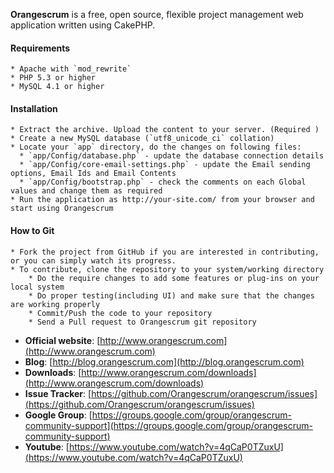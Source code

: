 **Orangescrum** is a free, open source, flexible project management web application written using CakePHP.

#### Requirements
    * Apache with `mod_rewrite`
    * PHP 5.3 or higher
    * MySQL 4.1 or higher
  
#### Installation

    * Extract the archive. Upload the content to your server. (Required )
    * Create a new MySQL database (`utf8_unicode_ci` collation)
    * Locate your `app` directory, do the changes on following files:
	  * `app/Config/database.php` - update the database connection details
	  * `app/Config/core-email-settings.php` - update the Email sending options, Email Ids and Email Contents
	  * `app/Config/bootstrap.php` - check the comments on each Global values and change them as required
    * Run the application as http://your-site.com/ from your browser and start using Orangescrum
  
#### How to Git

	* Fork the project from GitHub if you are interested in contributing, or you can simply watch its progress.
	* To contribute, clone the repository to your system/working directory
		* Do the require changes to add some features or plug-ins on your local system
		* Do proper testing(including UI) and make sure that the changes are working properly
		* Commit/Push the code to your repository
		* Send a Pull request to Orangescrum git repository



   * **Official website**: [http://www.orangescrum.com](http://www.orangescrum.com)
   * **Blog**: [http://blog.orangescrum.com](http://blog.orangescrum.com)
   * **Downloads**: [http://www.orangescrum.com/downloads](http://www.orangescrum.com/downloads)
   * **Issue Tracker**: [https://github.com/Orangescrum/orangescrum/issues](https://github.com/Orangescrum/orangescrum/issues)
   * **Google Group**: [https://groups.google.com/group/orangescrum-community-support](https://groups.google.com/group/orangescrum-community-support)
   * **Youtube**: [https://www.youtube.com/watch?v=4qCaP0TZuxU](https://www.youtube.com/watch?v=4qCaP0TZuxU)

